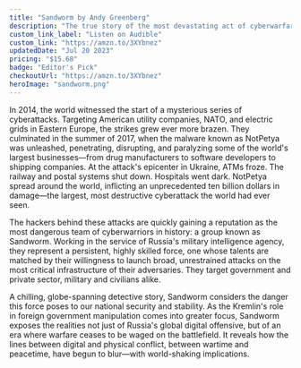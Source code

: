 ```yaml
---
title: "Sandworm by Andy Greenberg"
description: "The true story of the most devastating act of cyberwarfare in history and the desperate hunt to identify and track the elite Russian agents behind it: A chilling account of a Kremlin-led cyberattack, a new front in global conflict (Financial Times)"
custom_link_label: "Listen on Audible"
custom_link: "https://amzn.to/3XYbnez"
updatedDate: "Jul 20 2023"
pricing: "$15.68"
badge: "Editor's Pick"
checkoutUrl: "https://amzn.to/3XYbnez"
heroImage: "sandworm.png"
---
```


In 2014, the world witnessed the start of a mysterious series of cyberattacks. Targeting American utility companies, NATO, and electric grids in Eastern Europe, the strikes grew ever more brazen. They culminated in the summer of 2017, when the malware known as NotPetya was unleashed, penetrating, disrupting, and paralyzing some of the world's largest businesses—from drug manufacturers to software developers to shipping companies. At the attack's epicenter in Ukraine, ATMs froze. The railway and postal systems shut down. Hospitals went dark. NotPetya spread around the world, inflicting an unprecedented ten billion dollars in damage—the largest, most destructive cyberattack the world had ever seen.

The hackers behind these attacks are quickly gaining a reputation as the most dangerous team of cyberwarriors in history: a group known as Sandworm. Working in the service of Russia's military intelligence agency, they represent a persistent, highly skilled force, one whose talents are matched by their willingness to launch broad, unrestrained attacks on the most critical infrastructure of their adversaries. They target government and private sector, military and civilians alike.

A chilling, globe-spanning detective story, Sandworm considers the danger this force poses to our national security and stability. As the Kremlin's role in foreign government manipulation comes into greater focus, Sandworm exposes the realities not just of Russia's global digital offensive, but of an era where warfare ceases to be waged on the battlefield. It reveals how the lines between digital and physical conflict, between wartime and peacetime, have begun to blur—with world-shaking implications.
